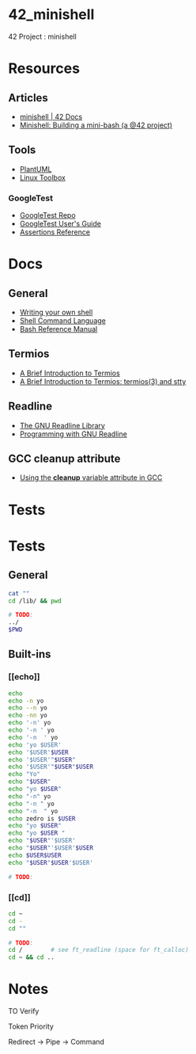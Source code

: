 # 42_minishell
42 Project : minishell

# Resources

## Articles
- [minishell | 42 Docs](https://harm-smits.github.io/42docs/projects/minishell)
- [Minishell: Building a mini-bash (a @42 project)](https://m4nnb3ll.medium.com/minishell-building-a-mini-bash-a-42-project-b55a10598218)

## Tools
- [PlantUML](https://plantuml.com/class-diagram)
- [Linux Toolbox](https://cdn.ttgtmedia.com/searchEnterpriseLinux/downloads/Linux_Toolbox.pdf)


### GoogleTest
- [GoogleTest Repo](https://github.com/google/googletest)
- [GoogleTest User's Guide](https://google.github.io/googletest/)
- [Assertions Reference](https://google.github.io/googletest/reference/assertions.html)

# Docs
## General
- [Writing your own shell](https://www.cs.purdue.edu/homes/grr/SystemsProgrammingBook/Book/Chapter5-WritingYourOwnShell.pdf)
- [Shell Command Language](https://pubs.opengroup.org/onlinepubs/009695399/utilities/xcu_chap02.html)
- [Bash Reference Manual](https://www.gnu.org/software/bash/manual/bash.html)

## Termios
- [A Brief Introduction to Termios](https://blog.nelhage.com/2009/12/a-brief-introduction-to-termios/)
- [A Brief Introduction to Termios: termios(3) and stty](https://blog.nelhage.com/2009/12/a-brief-introduction-to-termios-termios3-and-stty/)

## Readline
- [The GNU Readline Library](https://tiswww.case.edu/php/chet/readline/rltop.html)
- [Programming with GNU Readline](https://web.mit.edu/gnu/doc/html/rlman_2.html)

## GCC cleanup __attribute__
- [Using the __cleanup__ variable attribute in GCC](https://echorand.me/site/notes/articles/c_cleanup/cleanup_attribute_c.html)
# Tests

# Tests
## General
```sh
cat ""
cd /lib/ && pwd

# TODO:
../
$PWD
```
## Built-ins 
### [[echo]]
```sh
echo
echo -n yo
echo --n yo
echo -nn yo
echo '-n' yo
echo '-n ' yo
echo '-n  ' yo
echo 'yo $USER'
echo '$USER'$USER
echo '$USER'"$USER"
echo '$USER'"$USER"$USER
echo "Yo"
echo "$USER"
echo "yo $USER"
echo "-n" yo
echo "-n " yo
echo "-n  " yo
echo zedro is $USER
echo "yo $USER"
echo "yo $USER "
echo "$USER"'$USER'
echo "$USER"'$USER'$USER
echo $USER$USER
echo "$USER"$USER'$USER'

# TODO:
```

### [[cd]]
```sh
cd ~
cd -
cd ""

# TODO:
cd /		# see ft_readline (space for ft_calloc)
cd ~ && cd ..
```

# Notes

TO Verify

Token Priority

Redirect -> Pipe -> Command

